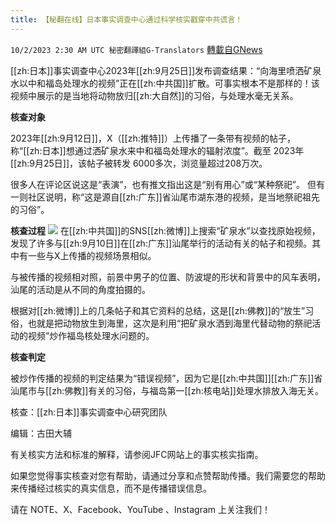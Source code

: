 ```yaml
---
title: 【秘翻在线】日本事实调查中心通过科学核实戳穿中共谎言！
---
```

`10/2/2023 2:30 AM UTC 秘密翻譯組G-Translators` [轉載自GNews](https://gnews.org/articles/1766882)

[[zh:日本]]事实调查中心2023年[[zh:9月25日]]发布调查结果：“向海里喷洒矿泉水以中和福岛处理水的视频”正在[[zh:中共国]]扩散。可事实根本不是那样的！该视频中展示的是当地将动物放归[[zh:大自然]]的习俗，与处理水毫无关系。

**核查对象**

2023年[[zh:9月12日]]，X（[[zh:推特]]）上传播了一条带有视频的帖子，称“[[zh:日本]]想通过洒矿泉水来中和福岛处理水的辐射浓度”。截至 2023年[[zh:9月25日]]，该帖子被转发 6000多次，浏览量超过208万次。

很多人在评论区说这是“表演”，也有推文指出这是“别有用心”或“某种祭祀”。 但有一则社区说明，称“这是源自[[zh:广东]]省汕尾市湖东港的视频，是当地祭祀祖先的习俗”。

**核查过程**
![](https://i.imgur.com/2RrEOBy.png)
在[[zh:中共国]]的SNS[[zh:微博]]上搜索“矿泉水”以查找原始视频，发现了许多与[[zh:9月10日]]在[[zh:广东]]汕尾举行的活动有关的帖子和视频。其中有一些与X上传播的视频场景相似。

与被传播的视频相对照，前景中男子的位置、防波堤的形状和背景中的风车表明，汕尾的活动是从不同的角度拍摄的。

根据对[[zh:微博]]上的几条帖子和其它资料的总结，这是[[zh:佛教]]的“放生”习俗，也就是把动物放生到海里，这次是利用“把矿泉水洒到海里代替动物的祭祀活动的视频”炒作福岛核处理水问题的。

**核查判定**

被炒作传播的视频的判定结果为“错误视频”，因为它是[[zh:中共国]][[zh:广东]]省汕尾市与[[zh:佛教]]有关的习俗，与福岛第一[[zh:核电站]]处理水排放入海无关。

核查：[[zh:日本]]事实调查中心研究团队

编辑：古田大辅

有关核实方法和标准的解释，请参阅JFC网站上的事实核实指南。

如果您觉得事实核查对您有帮助，请通过分享和点赞帮助传播。我们需要您的帮助来传播经过核实的真实信息，而不是传播错误信息。

请在 NOTE、X、Facebook、YouTube 、Instagram 上关注我们！
